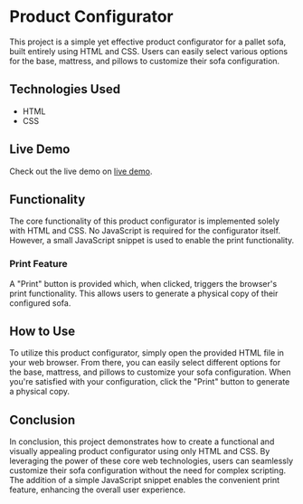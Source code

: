 # Product Configurator

This project is a simple yet effective product configurator for a pallet sofa, built entirely using HTML and CSS. Users can easily select various options for the base, mattress, and pillows to customize their sofa configuration.

## Technologies Used

- HTML
- CSS

## Live Demo

Check out the live demo on [live demo](https://nilshendriks.github.io/poc-sofa-configurator-1/).

## Functionality

The core functionality of this product configurator is implemented solely with HTML and CSS. No JavaScript is required for the configurator itself. However, a small JavaScript snippet is used to enable the print functionality.

### Print Feature

A "Print" button is provided which, when clicked, triggers the browser's print functionality. This allows users to generate a physical copy of their configured sofa.

## How to Use

To utilize this product configurator, simply open the provided HTML file in your web browser. From there, you can easily select different options for the base, mattress, and pillows to customize your sofa configuration. When you're satisfied with your configuration, click the "Print" button to generate a physical copy.

## Conclusion

In conclusion, this project demonstrates how to create a functional and visually appealing product configurator using only HTML and CSS. By leveraging the power of these core web technologies, users can seamlessly customize their sofa configuration without the need for complex scripting. The addition of a simple JavaScript snippet enables the convenient print feature, enhancing the overall user experience.
